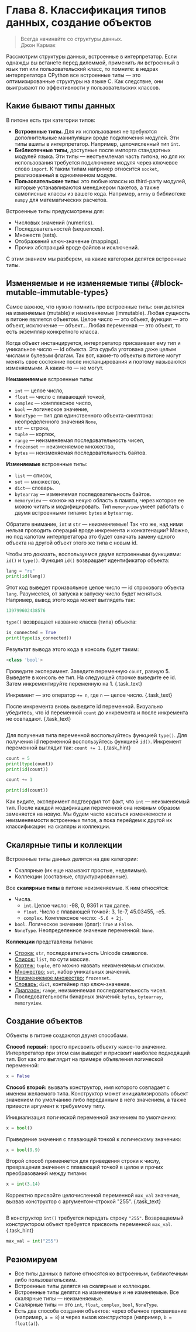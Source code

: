 # Глава 8. Классификация типов данных, создание объектов
> Всегда начинайте со структуры данных.  
Джон Кармак

Рассмотрим структуры данных, встроенные в интерпретатор. Если однажды вы встанете перед дилеммой, применить ли встроенный в язык тип или пользовательский класс, то помните: в недрах интерпретатора CPython все встроенные типы — это оптимизированные структуры на языке C. Как следствие, они выигрывают по эффективности у пользовательских классов.

## Какие бывают типы данных
В питоне есть три категории типов:
- **Встроенные типы.** Для их использования не требуются дополнительные манипуляции вроде подключения модулей. Эти типы вшиты в интерпретатор. Например, целочисленный тип `int`.
- **Библиотечные типы,** доступные после импорта стандартных модулей языка. Эти типы — неотъемлемая часть питона, но для их использования требуется подключение модуля через ключевое слово `import`. К таким типам например относится `socket`, реализованный в одноименном модуле.
- **Пользовательские типы:** это любые классы из third-party модулей, которые устанавливаются менеджером пакетов, а также самописные классы из вашего кода. Например, `array` в библиотеке `numpy` для математических расчетов.

Встроенные типы предусмотрены для:
- Числовых значений (numerics).
- Последовательностей (sequences).
- Множеств (sets).
- Отображений ключ-значение (mappings).
- Прочих абстракций вроде файлов и исключений.

С этим знанием мы разберем, на какие категории делятся встроенные типы.

## Изменяемые и не изменяемые типы {#block-mutable-immutable-types}
Самое важное, что нужно помнить про встроенные типы: они делятся на изменяемые (mutable) и неизменяемые (immutable). Любая сущность в питоне является объектом. Целое число — это объект, функция — это объект, исключение — объект... Любая переменная — это объект, то есть экземпляр конкретного класса. 

Когда объект инстанцируется, интерпретатор присваивает ему тип и уникальное число — id объекта. Эта судьба уготована даже целым числам и булевым флагам. Так вот, какие-то объекты в питоне могут менять свое состояние после инстанцирования и поэтому называются изменяемыми. А какие-то — не могут.

**Неизменяемые** встроенные типы: 
- `int` — целое число, 
- `float` — число с плавающей точкой,
- `complex` — комплексное число, 
- `bool` — логическое значение, 
- `NoneType` — тип для единственного объекта-синглтона: неопределенного значения `None`, 
- `str` — строка, 
- `tuple` — кортеж, 
- `range` — неизменяемая последовательность чисел,
- `frozenset` — неизменяемое множество,
- `bytes` — неизменяемая последовательность байтов.

**Изменяемые** встроенные типы:
- `list` — список,
- `set` — множество,
- `dict`— словарь.
- `bytearray` — изменяемая последовательность байтов.
- `memoryview` — «окно» на некую область в памяти, через которое ее можно читать и модифицировать. Тип `memoryview` умеет работать с двумя встроенными типами: `bytes` и `bytearray`.

Обратите внимание, `int` и `str` — неизменяемые! Так что же, над ними нельзя проводить операций вроде инкремента и конкатенации? Можно, но под капотом интерпретатора это будет означать замену одного объекта на другой объект этого же типа с новым id.

Чтобы это доказать, воспользуемся двумя встроенными функциями: `id()` и `type()`.
Функция `id()` возвращает идентификатор объекта:

```python {.example_for_playground}
lang = "ru"
print(id(lang))
```

Этот код выведет произвольное целое число — id строкового объекта `lang`. Разумеется, от запуска к запуску число будет меняться. Например, вывод этого кода может выглядеть так:

```python
139799602438576
```

`type()` возвращает название класса (типа) объекта:

```python {.example_for_playground}
is_connected = True
print(type(is_connected))
```

Результат вывода этого кода в консоль будет таким:

```python
<class 'bool'>
```

Проведите эксперимент. Заведите переменную `count`, равную 5. Выведете в консоль ее тип. На следующей строчке выведите ее id. Затем инкрементируйте переменную на 1. {.task_text}

Инкремент — это оператор `+= n`, где `n` — целое число. {.task_text}

После инкремента вновь выведите id переменной. Визуально убедитесь, что id переменной `count` до инкремента и после инкремента не совпадают. {.task_text}

```python {.task_source #python_chapter_0080_task_0010}
```
Для получения типа переменной воспользуйтесь функцией `type()`. Для получения id переменной воспользуйтесь функцией `id()`. Инкремент переменной выглядит так: `count += 1`. {.task_hint}
```python {.task_answer}
count = 5
print(type(count))
print(id(count))

count += 1

print(id(count))
```

Как видите, эксперимент подтвердил тот факт, что `int` — неизменяемый тип. После каждой модификации переменной она неявным образом заменяется на новую. Мы будем часто касаться изменяемости и неизменяемости встроенных типов, а пока перейдем к другой их классификации: на скаляры и коллекции.

## Скалярные типы и коллекции
Встроенные типы данных делятся на две категории: 
- Скалярные (их еще называют простые, неделимые).
- Коллекции (составные, структурированные).

Все **скалярные типы** в питоне неизменяемые. К ним относятся:
- Числа.
    - `int`. Целое число: -98, 0, 9361 и так далее.
    - `float`. Число с плавающей точкой: 3, 1e-7, 45.03455, -e5.
    - `complex`. Комплексное число: `-5.6 + 2j`.
- `bool`. Логическое значение (флаг): `True` и `False`.
- `NoneType`. Неопределенное значение переменной: `None`.

**Коллекции**  представлены типами:
- [Строка:](/courses/python/chapters/python_chapter_0100/) `str`, последовательность Unicode символов.
- [Список:](/courses/python/chapters/python_chapter_0110/) `list`, по сути массив.
- [Кортеж:](/courses/python/chapters/python_chapter_0120/) `tuple`, его можно назвать неизменяемым списком.
- [Множество:](/courses/python/chapters/python_chapter_0140#block-sets) `set`, набор уникальных значений.
- [Неизменяемое множество:](/courses/python/chapters/python_chapter_0140#block-frozensets) `frozenset`.
- [Словарь:](/courses/python/chapters/python_chapter_0150/) `dict`, контейнер пар ключ-значение.
- [Диапазон:](/courses/python/chapters/python_chapter_0130/) `range`, неизменяемая последовательность чисел.
- Последовательности бинарных значений: `bytes`, `bytearray`, `memoryview`.

## Создание объектов
Объекты в питоне создаются двумя способами. 

**Способ первый:** просто присвоить объекту какое-то значение. Интерпретатор при этом сам выведет и присвоит наиболее подходящий тип. Вот как это выглядит на примере объявления логической переменной:

```python
x = False
```

**Способ второй:** вызвать конструктор, имя которого совпадает с именем желаемого типа. Конструктор может инициализировать объект значением по умолчанию либо переданным в него значением, а также привести аргумент к требуемому типу. 

Инициализация логической переменной значением по умолчанию:

```python
x = bool()
```

Приведение значения с плавающей точкой к логическому значению:

```python
x = bool(9.9)
```

Второй способ применяется для приведения строки к числу, превращения значения с плавающей точкой в целое и прочих преобразований между типами:

```python
x = int(3.14)
```

Корректно присвойте целочисленной переменной `max_val` значение, вызвав конструктор с аргументом-строкой "255". {.task_text}

```python {.task_source #python_chapter_0080_task_0020}
```
В конструктор `int()` требуется передать строку `"255"`. Возвращаемый конструктором объект требуется присвоить переменной `max_val`. {.task_hint}
```python {.task_answer}
max_val = int("255")
```

## Резюмируем
- Все типы данных в питоне относятся ко встроенным, библиотечным либо пользовательским.
- Встроенные типы делятся на скалярные и коллекции.
- Встроенные типы делятся на изменяемые и не изменяемые. Все скалярные типы — неизменяемые.
- Скалярные типы — это `int`, `float`, `complex`, `bool`, `NoneType`.
- Есть два способа создания объектов: через обычное присваивание (например, `a = 8`) и через вызов конструктора (например, `b = float(a)`).
